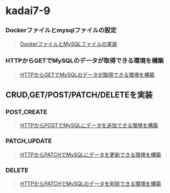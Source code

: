 # kadai7-9

### Dockerファイルとmysqlファイルの設定
> [DockerファイルとMySQLファイルの実装](https://github.com/kainuma-sn/kadai7/pull/1#issuecomment-1763373325)

### HTTPからGETでMySQLのデータが取得できる環境を構築
> [HTTPからGETでMySQLのデータが取得できる環境を構築](https://github.com/kainuma-sn/kadai7/pull/4#issuecomment-1763379540)

## CRUD,GET/POST/PATCH/DELETEを実装
### POST,CREATE
> [HTTPからPOSTでMySQLにデータを追加できる環境を構築 ](https://github.com/kainuma-sn/kadai7-9/pull/6#issuecomment-1763424214)
### PATCH,UPDATE
> [HTTPからPATCHでMySQLにデータを更新できる環境を構築](https://github.com/kainuma-sn/kadai7-9/pull/7#issuecomment-1763438563)
### DELETE
> [HTTPからPATCHでMySQLのデータを削除できる環境を構築](https://github.com/kainuma-sn/kadai7-9/pull/8#issuecomment-1763445120)
